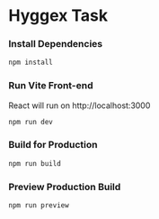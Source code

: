 # Hyggex Task

### Install Dependencies

```bash
npm install
```

### Run Vite Front-end

React will run on http://localhost:3000

```bash
npm run dev
```

### Build for Production

```bash
npm run build
```

### Preview Production Build
```bash
npm run preview
```
